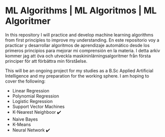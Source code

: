 # ML Algorithms | ML Algoritmos | ML Algoritmer 

In this repository I will practice and develop machine learning algorithms from first principles to improve my understanding.
En este repositorio voy a practicar y desarrollar algoritmos de aprendizaje automático desde los primeros principios para mejorar mi comprensión en la materia.
I detta arkiv kommer jag att öva och utveckla maskininlärningsalgoritmer från första principer för att förbättra min förståelse.


This will be an ongoing project for my studies as a B.Sc Applied Artificial Intelligence and my preparation for the working sphere. 
I am hoping to cover the following:

- Linear Regression 
- Polynomial Regression
- Logistic Regression 
- Support Vector Machines 
- K-Nearest Neighboor :heavy_check_mark:
- Naive Bayes
- K-Means
- Neural Network :heavy_check_mark:
